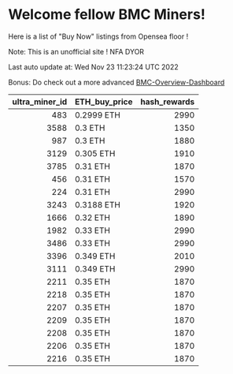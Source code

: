 # Welcome fellow BMC Miners!
Here is a list of "Buy Now" listings from Opensea floor !

Note: This is an unofficial site ! NFA DYOR

Last auto update at: Wed Nov 23 11:23:24 UTC 2022

Bonus: Do check out a more advanced [BMC-Overview-Dashboard](https://dune.com/defifunk/BMC-Overview-Dashboard)


|   ultra_miner_id | ETH_buy_price   |   hash_rewards |
|-----------------:|:----------------|---------------:|
|              483 | 0.2999 ETH      |           2990 |
|             3588 | 0.3 ETH         |           1350 |
|              987 | 0.3 ETH         |           1880 |
|             3129 | 0.305 ETH       |           1910 |
|             3785 | 0.31 ETH        |           1870 |
|              456 | 0.31 ETH        |           1570 |
|              224 | 0.31 ETH        |           2990 |
|             3243 | 0.3188 ETH      |           1920 |
|             1666 | 0.32 ETH        |           1890 |
|             1982 | 0.33 ETH        |           2990 |
|             3486 | 0.33 ETH        |           2990 |
|             3396 | 0.349 ETH       |           2010 |
|             3111 | 0.349 ETH       |           2990 |
|             2211 | 0.35 ETH        |           1870 |
|             2218 | 0.35 ETH        |           1870 |
|             2207 | 0.35 ETH        |           1870 |
|             2209 | 0.35 ETH        |           1870 |
|             2208 | 0.35 ETH        |           1870 |
|             2206 | 0.35 ETH        |           1870 |
|             2216 | 0.35 ETH        |           1870 |